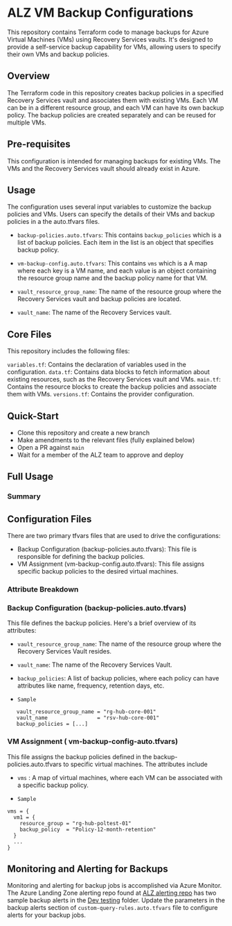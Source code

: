 # ALZ VM Backup Configurations

This repository contains Terraform code to manage backups for Azure Virtual Machines (VMs) using Recovery Services vaults. It's designed to provide a self-service backup capability for VMs, allowing users to specify their own VMs and backup policies.

## Overview

The Terraform code in this repository creates backup policies in a specified Recovery Services vault and associates them with existing VMs. Each VM can be in a different resource group, and each VM can have its own backup policy. The backup policies are created separately and can be reused for multiple VMs.

## Pre-requisites

This configuration is intended for managing backups for existing VMs. The VMs and the Recovery Services vault should already exist in Azure.

## Usage

The configuration uses several input variables to customize the backup policies and VMs.
Users can specify the details of their VMs and backup policies in a the auto.tfvars files.

- `backup-policies.auto.tfvars`: This contains `backup_policies` which is a list of backup policies. Each item in the list is an object that specifies backup policy.

- `vm-backup-config.auto.tfvars`: This contains `vms` which is a A map where each key is a VM name, and each value is an object containing the resource group name and the backup policy name for that VM.

- `vault_resource_group_name`: The name of the resource group where the Recovery Services vault and backup policies are located.

- `vault_name`: The name of the Recovery Services vault.

## Core Files

This repository includes the following files:

`variables.tf`: Contains the declaration of variables used in the configuration.
`data.tf`: Contains data blocks to fetch information about existing resources, such as the Recovery Services vault and VMs.
`main.tf`: Contains the resource blocks to create the backup policies and associate them with VMs.
`versions.tf`: Contains the provider configuration.

## Quick-Start

- Clone this repository and create a new branch
- Make amendments to the relevant files (fully explained below)
- Open a PR against `main`
- Wait for a member of the ALZ team to approve and deploy

## Full Usage

### Summary

## Configuration Files
There are two primary tfvars files that are used to drive the configurations:

- Backup Configuration (backup-policies.auto.tfvars): This file is responsible for defining the backup policies.
- VM Assignment (vm-backup-config.auto.tfvars): This file assigns specific backup policies to the desired virtual machines.

### Attribute Breakdown

### Backup Configuration (backup-policies.auto.tfvars)
This file defines the backup policies. Here's a brief overview of its attributes:

- `vault_resource_group_name`: The name of the resource group where the Recovery Services Vault resides.
- `vault_name`: The name of the Recovery Services Vault.
- `backup_policies`: A list of backup policies, where each policy can have attributes like name, frequency, retention days, etc.

- `Sample`

```
   vault_resource_group_name = "rg-hub-core-001"
   vault_name                = "rsv-hub-core-001"
   backup_policies = [...]
```
### VM Assignment ( vm-backup-config-auto.tfvars)
This file assigns the backup policies defined in the backup-policies.auto.tfvars to specific virtual machines. The attributes include

- `vms` : A map of virtual machines, where each VM can be associated with a specific backup policy.

- `Sample`

```
vms = {
  vm1 = {
    resource_group = "rg-hub-poltest-01"
    backup_policy  = "Policy-12-month-retention"
  }
  ...
}
```

## Monitoring and Alerting for Backups

Monitoring and alerting for backup jobs is accomplished via Azure Monitor. The Azure Landing Zone alerting repo found at [ALZ alerting repo](https://github.com/ministryofjustice/staff-infrastructure-alz-monitor-alerts) has two sample backup alerts in the [Dev testing](https://github.com/ministryofjustice/staff-infrastructure-alz-monitor-alerts/tree/main/terraform/environments/dev/testing) folder. Update the parameters in the backup alerts section of `custom-query-rules.auto.tfvars` file to configure alerts for your backup jobs.
